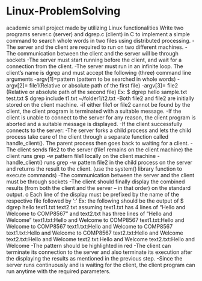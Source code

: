 # Linux-ProblemSolving
academic small project made by utilizing Linux functionalities
Write two programs server.c (server) and dgrep.c (client) in C to implement a simple
command to search whole words in two files using distributed processing.
  -The server and the client are required to run on two different machines.
  -The communication between the client and the server will be through sockets
  -The server must start running before the client, and wait for a connection from the
client.
  -The server must run in an infinite loop.
The client’s name is dgrep and must accept the following (three) command line
arguments
  -argv[1]=pattern (pattern to be searched in whole words)
  -argv[2]= file1(Relative or absolute path of the first file)
  -argv[3]= file2 (Relative or absolute path of the second file)
Ex: $ dgrep hello sample.txt test.txt
$ dgrep include t1.txt ~/folder1/t2.txt
  -Both file2 and file2 are initially stored on the client machine.
  -if either file1 or file2 cannot be found by the client, the client program is
terminated with a suitable message.
  -If the client is unable to connect to the server for any reason, the client program
is aborted and a suitable message is displayed.
  -If the client successfully connects to the server:
  -The server forks a child process and lets the child process take care of the client
through a separate function called handle_client(). The parent process then
goes back to waiting for a client.
  -The client sends file2 to the server (file1 remains on the client machine)
the client runs grep -w pattern file1 locally on the client machine
  -handle_client() runs grep -w pattern file2 in the child process on the server and
returns the result to the client. (use the system() library function to execute
commands)
  -The communication between the server and the client must be through sockets
  -The client should finally display the combined results (from both the client and
the server – in that order) on the standard output.
o Each line of the display must be prefixed by the name of the respective
file followed by ‘:’ Ex: the following should be the output of
$ dgrep hello text1.txt text2.txt assuming text1.txt has 4 lines of “Hello
and Welcome to COMP8567” and text2.txt has three lines of “Hello and
Welcome”
text1.txt:Hello and Welcome to COMP8567
text1.txt:Hello and Welcome to COMP8567
text1.txt:Hello and Welcome to COMP8567
text1.txt:Hello and Welcome to COMP8567
text2.txt:Hello and Welcome
text2.txt:Hello and Welcome
text2.txt:Hello and Welcome
text2.txt:Hello and Welcome
  -The pattern should be highlighted in red
  -The client can terminate its connection to the server and also terminate its
execution after the displaying the results as mentioned in the previous step.
  -Since the server runs continuously and is waiting for the client, the client
program can run anytime with the required parameters.
